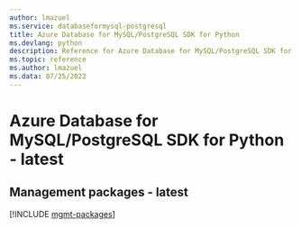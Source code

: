 ```yaml
---
author: lmazuel
ms.service: databaseformysql-postgresql
title: Azure Database for MySQL/PostgreSQL SDK for Python
ms.devlang: python
description: Reference for Azure Database for MySQL/PostgreSQL SDK for Python
ms.topic: reference
ms.author: lmazuel
ms.data: 07/25/2022
---
```

# Azure Database for MySQL/PostgreSQL SDK for Python - latest

## Management packages - latest
[!INCLUDE [mgmt-packages](database-for-mysql-postgresql-mgmt-index.md)]